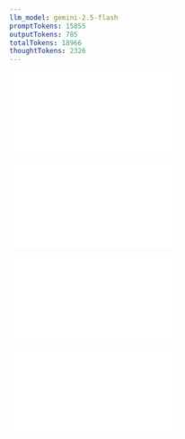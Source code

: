 ```yaml
---
llm_model: gemini-2.5-flash
promptTokens: 15855
outputTokens: 785
totalTokens: 18966
thoughtTokens: 2326
---
```


![@](steps/file.acf528dc.md)

![@](steps/file.5020c344.md)

![@](steps/prompt.5a9339ea.md)

![@](steps/response.6c5db0c9.md)